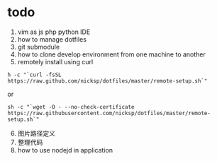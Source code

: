 # todo 
1. vim as js php python IDE
2. how to manage dotfiles
3. git submodule
4. how to clone develop environment from one machine to another
5. remotely install using curl
```
h -c "`curl -fsSL https://raw.github.com/nicksp/dotfiles/master/remote-setup.sh`"
```
or
```
sh -c "`wget -O - --no-check-certificate https://raw.githubusercontent.com/nicksp/dotfiles/master/remote-setup.sh`"
```
6. 图片路径定义 
7. 整理代码
8. how to use nodejd in application


